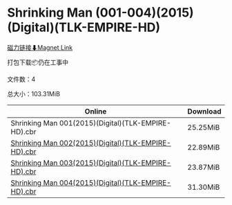 # Shrinking Man (001-004)(2015)(Digital)(TLK-EMPIRE-HD)

[磁力链接⬇Magnet Link](magnet:?xt=urn:btih:680252e2edeba91651b299f5cba2d3dc2a6f39a2&dn=Shrinking%20Man%20%28001-004%29%282015%29%28Digital%29%28TLK-EMPIRE-HD%29)

打包下载📦仍在工事中

文件数：4

总大小：103.31MiB

Online | Download
--- | ---
Shrinking Man 001(2015)(Digital)(TLK-EMPIRE-HD).cbr | 25.25MiB
[Shrinking Man 002(2015)(Digital)(TLK-EMPIRE-HD).cbr](https://github.com/alicewish/markdown/blob/master/comic/Shrinking-Man-002-2015-Digital-TLK-EMPIRE-HD-cbr.md) | 22.89MiB
[Shrinking Man 003(2015)(Digital)(TLK-EMPIRE-HD).cbr](https://github.com/alicewish/markdown/blob/master/comic/Shrinking-Man-003-2015-Digital-TLK-EMPIRE-HD-cbr.md) | 23.87MiB
[Shrinking Man 004(2015)(Digital)(TLK-EMPIRE-HD).cbr](https://github.com/alicewish/markdown/blob/master/comic/Shrinking-Man-004-2015-Digital-TLK-EMPIRE-HD-cbr.md) | 31.30MiB